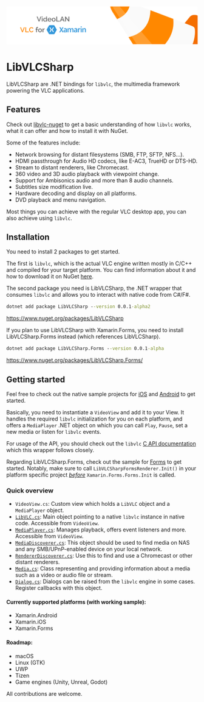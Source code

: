<h3 align="center">
    <img src="Assets/banner.png"/>
</h3>

# LibVLCSharp

LibVLCSharp are .NET bindings for `libvlc`, the multimedia framework powering the VLC applications.

## Features

Check out [libvlc-nuget](https://github.com/mfkl/libvlc-nuget) to get a basic understanding of how `libvlc` works, what it can offer and how to install it with NuGet. 

Some of the features include:

- Network browsing for distant filesystems (SMB, FTP, SFTP, NFS...).
- HDMI passthrough for Audio HD codecs, like E-AC3, TrueHD or DTS-HD.
- Stream to distant renderers, like Chromecast.
- 360 video and 3D audio playback with viewpoint change.
- Support for Ambisonics audio and more than 8 audio channels.
- Subtitles size modification live.
- Hardware decoding and display on all platforms.
- DVD playback and menu navigation.

Most things you can achieve with the regular VLC desktop app, you can also achieve using `libvlc`.

## Installation

You need to install 2 packages to get started.

The first is `libvlc`, which is the actual VLC engine written mostly in C/C++ and compiled for your target platform. You can find information about it and how to download it on NuGet [here](https://github.com/mfkl/libvlc-nuget).

The second package you need is LibVLCSharp, the .NET wrapper that consumes `libvlc` and allows you to interact with native code from C#/F#. 

```cmd
dotnet add package LibVLCSharp --version 0.0.1-alpha2 
```

https://www.nuget.org/packages/LibVLCSharp

If you plan to use LibVLCSharp with Xamarin.Forms, you need to install LibVLCSharp.Forms instead (which references LibVLCSharp).

```cmd
dotnet add package LibVLCSharp.Forms --version 0.0.1-alpha
```

https://www.nuget.org/packages/LibVLCSharp.Forms/

## Getting started

Feel free to check out the native sample projects for [iOS](https://github.com/videolan/libvlcsharp/blob/master/LibVLCSharp.iOS.Sample/ViewController.cs) and [Android](https://github.com/videolan/libvlcsharp/blob/master/LibVLCSharp.Android.Sample/MainActivity.cs) to get started. 

Basically, you need to instantiate a `VideoView` and add it to your View. It handles the required `libvlc` initialization for you on each platform, and offers a `MediaPlayer` .NET object on which you can call `Play`, `Pause`, set a new media or listen for `libvlc` events.

For usage of the API, you should check out the `libvlc` [C API documentation](https://www.videolan.org/developers/vlc/doc/doxygen/html/group__libvlc.html) which this wrapper follows closely.

Regarding LibVLCSharp.Forms, check out the sample for [Forms](https://github.com/videolan/libvlcsharp/tree/master/LibVLCSharp.Forms.Sample) to get started.
Notably, make sure to call `LibVLCSharpFormsRenderer.Init()` in your platform specific project [*before*](https://forums.xamarin.com/discussion/comment/57605/#Comment_57605) `Xamarin.Forms.Forms.Init` is called.

### Quick overview

- `VideoView.cs`: Custom view which holds a `LibVLC` object and a `MediaPlayer` object.
- [`LibVLC.cs`](https://github.com/videolan/libvlcsharp/blob/master/LibVLCSharp/Shared/LibVLC.cs): Main object pointing to a native `libvlc` instance in native code. Accessible from `VideoView`.
- [`MediaPlayer.cs`](https://github.com/videolan/libvlcsharp/blob/master/LibVLCSharp/Shared/MediaPlayer.cs): Manages playback, offers event listeners and more. Accessible from `VideoView`.
- [`MediaDiscoverer.cs`](https://github.com/videolan/libvlcsharp/blob/master/LibVLCSharp/Shared/MediaDiscoverer.cs): This object should be used to find media on NAS and any SMB/UPnP-enabled device on your local network.
- [`RendererDiscoverer.cs`](https://github.com/videolan/libvlcsharp/blob/master/LibVLCSharp/Shared/RendererDiscoverer.cs): Use this to find and use a Chromecast or other distant renderers.
- [`Media.cs`](https://github.com/videolan/libvlcsharp/blob/master/LibVLCSharp/Shared/Media.cs): Class representing and providing information about a media such as a video or audio file or stream.
- [`Dialog.cs`](https://github.com/videolan/libvlcsharp/blob/master/LibVLCSharp/Shared/Dialog.cs): Dialogs can be raised from the `libvlc` engine in some cases. Register callbacks with this object.

#### Currently supported platforms (with working sample):
- Xamarin.Android
- Xamarin.iOS
- Xamarin.Forms

#### Roadmap:
- macOS
- Linux (GTK)
- UWP
- Tizen
- Game engines (Unity, Unreal, Godot)

All contributions are welcome.
